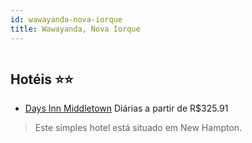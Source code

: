 ```yaml
---
id: wawayanda-nova-iorque
title: Wawayanda, Nova Iorque
---
```


<center><img src="https://photos.hotelbeds.com/giata/55/550185/550185a_hb_a_001.jpg" alt="" /></center>


## Hotéis ⭐️⭐️

-    [Days Inn Middletown](https://www.hurb.com/aud/https://www.hurb.com/hoteis/wawayanda/days-inn-middletown-JNP-JP069300?cmp=18055) Diárias a partir de R$325.91
   > Este simples hotel está situado em New Hampton. 
